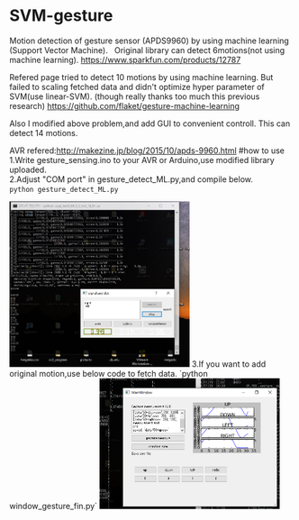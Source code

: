 # SVM-gesture  
Motion detection of gesture sensor (APDS9960) by using machine learning (Support Vector Machine).  
Original library can detect 6motions(not using machine learning).
<https://www.sparkfun.com/products/12787>

Refered page tried to detect 10 motions by using machine learning.  But failed to scaling fetched data and didn't optimize hyper parameter of SVM(use linear-SVM).  (though really thanks too much this previous research)
<https://github.com/flaket/gesture-machine-learning>

Also I modified above problem,and add GUI to convenient controll.
This can detect 14 motions.

AVR refered:<http://makezine.jp/blog/2015/10/apds-9960.html>
#how to use
1.Write gesture_sensing.ino to your AVR or Arduino,use modified library uploaded.  
2.Adjust "COM port" in gesture_detect_ML.py,and compile below.  
`python gesture_detect_ML.py`

<img src="picture/gesture_GUI.jpg" width="320px">
3.If you want to add original motion,use below code to fetch data.
`python window_gesture_fin.py`

<img src="picture/gesture_window.png" width="320px">
